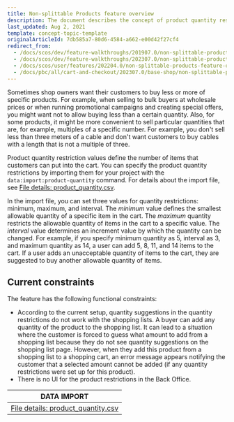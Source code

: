 ```yaml
---
title: Non-splittable Products feature overview
description: The document describes the concept of product quantity restrictions-  its types and how they can be imported
last_updated: Aug 2, 2021
template: concept-topic-template
originalArticleId: 7db585a7-80d6-4584-a662-e00d42f27cf4
redirect_from:
  - /docs/scos/dev/feature-walkthroughs/201907.0/non-splittable-products-feature-walkthrough.html  
  - /docs/scos/dev/feature-walkthroughs/202307.0/non-splittable-products-feature-walkthrough.html
  - /docs/scos/user/features/202204.0/non-splittable-products-feature-overview.html
  - /docs/pbc/all/cart-and-checkout/202307.0/base-shop/non-splittable-products-feature-overview.html
---
```



Sometimes shop owners want their customers to buy less or more of specific products. For example, when selling to bulk buyers at wholesale prices or when running promotional campaigns and creating special offers, you might want not to allow buying less than a certain quantity. Also, for some products, it might be more convenient to sell particular quantities that are, for example, multiples of a specific number. For example, you don't sell less than three meters of a cable and don't want customers to buy cables with a length that is not a multiple of three.

Product quantity restriction values define the number of items that customers can put into the cart. You can specify the product quantity restrictions by importing them for your project with the `data:import:product-quantity` command. For details about the import file, see [File details: product_quantity.csv](/docs/pbc/all/cart-and-checkout/{{site.version}}/base-shop/import-and-export-data/import-file-details-product-quantity.csv.html).

In the import file, you can set three values for quantity restrictions: minimum, maximum, and interval.
The *minimum* value defines the smallest allowable quantity of a specific item in the cart. The *maximum* quantity restricts the allowable quantity of items in the cart to a specific value. The *interval* value determines an increment value by which the quantity can be changed. For example, if you specify minimum quantity as 5, interval as 3, and maximum quantity as 14, a user can add 5, 8, 11, and 14 items to the cart. If a user adds an unacceptable quantity of items to the cart, they are suggested to buy another allowable quantity of items.

## Current constraints

The feature has the following functional constraints:
* According to the current setup, quantity suggestions in the quantity restrictions do not work with the shopping lists. A buyer can add any quantity of the product to the shopping list. It can lead to a situation where the customer is forced to guess what amount to add from a shopping list because they do not see quantity suggestions on the shopping list page. However, when they add this product from a shopping list to a shopping cart, an error message appears notifying the customer that a selected amount cannot be added (if any quantity restrictions were set up for this product).
* There is no UI for the product restrictions in the Back Office.

| DATA IMPORT |
|---------|
|[File details: product_quantity.csv](/docs/pbc/all/cart-and-checkout/{{site.version}}/base-shop/import-and-export-data/import-file-details-product-quantity.csv.html) |

